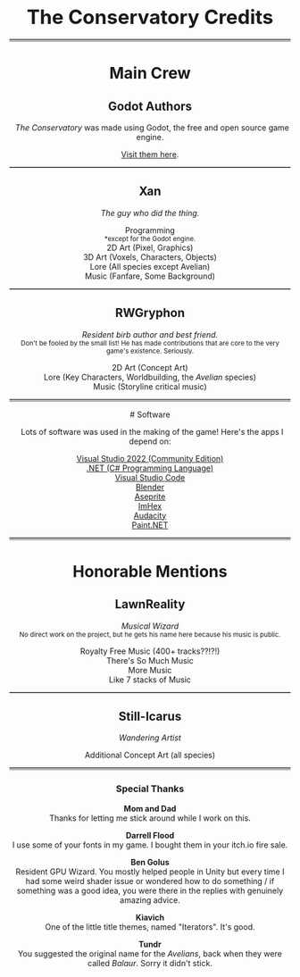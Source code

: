 
<center>

# <span style="font-size:125%">The Conservatory Credits</span>
<hr style="border-bottom:0.25rem solid #fffa"></hr>

# Main Crew

## Godot Authors

&nbsp;&nbsp;*The Conservatory* was made using Godot, the free and open source game engine.

[Visit them here](https://godotengine.org).

<hr style="border-bottom:.05rem solid #fff7"></hr>

## Xan

*The guy who did the thing.*

Programming<small><br/>\*except for the Godot engine.</small><br/>
2D Art (Pixel, Graphics)<br/>
3D Art (Voxels, Characters, Objects)<br/>
Lore (All species except Avelian)<br/>
Music (Fanfare, Some Background)

<hr style="border-bottom:.05rem solid #fff7"></hr>

## RWGryphon

*Resident birb author and best friend.*<br/>
<small>Don't be fooled by the small list! He has made contributions that are core to the very game's existence. Seriously.</small>

2D Art (Concept Art)<br/>
Lore (Key Characters, Worldbuilding, the *Avelian* species)<br/>
Music (Storyline critical music)

<hr style="border-bottom:0.25rem solid #fffa"></hr>
# Software

&nbsp;&nbsp;Lots of software was used in the making of the game! Here's the apps I depend on:

[Visual Studio 2022 (Community Edition)](https://visualstudio.microsoft.com/#vs-section)<br/>
[.NET (C# Programming Language)](https://dotnet.microsoft.com/en-us/)<br/>
[Visual Studio Code](https://visualstudio.microsoft.com/#vscode-section)<br/>
[Blender](https://blender.org)<br/>
[Aseprite](https://store.steampowered.com/app/431730/Aseprite/)<br/>
[ImHex](https://github.com/WerWolv/ImHex)<br/>
[Audacity](https://www.audacityteam.org/)<br/>
[Paint.NET](https://www.getpaint.net/)

<hr style="border-bottom:0.25rem solid #fffa"></hr>

# Honorable Mentions

## LawnReality

*Musical Wizard*<br/>
<small>No direct work on the project, but he gets his name here because his music is public.</small>

Royalty Free Music (400+ tracks??!?!)<br/>
There's So Much Music<br/>
More Music<br/>
Like 7 stacks of Music

<hr style="border-bottom:.05rem solid #fff7"></hr>

## Still-Icarus

*Wandering Artist*<br/>

Additional Concept Art (all species)

<hr style="border-bottom:0.25rem solid #fffa"></hr>

### Special Thanks

**Mom and Dad**<br/>
Thanks for letting me stick around while I work on this.


**Darrell Flood**<br/>
I use some of your fonts in my game. I bought them in your itch.io fire sale.


**Ben Golus**<br/>
Resident GPU Wizard. You mostly helped people in Unity but every time I had some weird shader issue or wondered how to do something / if something was a good idea, you were there in the replies with genuinely amazing advice.


**Kiavich**<br/>
One of the little title themes, named "Iterators". It's good.

**Tundr**<br/>
You suggested the original name for the *Avelians*, back when they were called *Balaur*. Sorry it didn't stick.


</center>